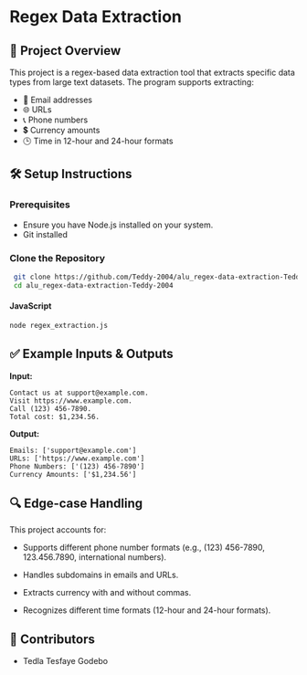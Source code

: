 # Regex Data Extraction

## 📌 Project Overview
This project is a regex-based data extraction tool that extracts specific data types from large text datasets. The program supports extracting:
- 📧 Email addresses
- 🌐 URLs
- 📞 Phone numbers
- 💲 Currency amounts
- 🕒 Time in 12-hour and 24-hour formats

## 🛠️ Setup Instructions

### Prerequisites
- Ensure you have  Node.js installed on your system.
- Git installed

### Clone the Repository
```sh
 git clone https://github.com/Teddy-2004/alu_regex-data-extraction-Teddy-2004.git
 cd alu_regex-data-extraction-Teddy-2004
```
#### JavaScript
```sh
node regex_extraction.js
```

## ✅ Example Inputs & Outputs
**Input:**
```
Contact us at support@example.com.
Visit https://www.example.com.
Call (123) 456-7890.
Total cost: $1,234.56.
```

**Output:**
```
Emails: ['support@example.com']
URLs: ['https://www.example.com']
Phone Numbers: ['(123) 456-7890']
Currency Amounts: ['$1,234.56']
```

## 🔍 Edge-case Handling
This project accounts for:
- Supports different phone number formats (e.g., (123) 456-7890, 123.456.7890, international numbers).

- Handles subdomains in emails and URLs.

- Extracts currency with and without commas.

- Recognizes different time formats (12-hour and 24-hour formats).

## 🚀 Contributors
- Tedla Tesfaye Godebo


